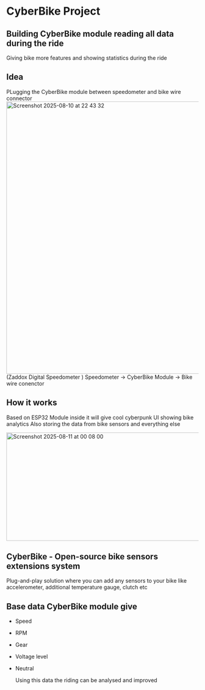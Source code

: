 # CyberBike Project
## Building CyberBike module reading all data during the ride
Giving bike more features and showing statistics during the ride

## Idea
PLugging the CyberBike module between speedometer and bike wire connector
<img width="1241" height="714" alt="Screenshot 2025-08-10 at 22 43 32" src="https://github.com/user-attachments/assets/8dbb5ea2-96ea-4ee6-a573-ba4819ab8538" />
(Zaddox Digital Speedometer )
Speedometer -> CyberBike Module -> Bike wire conenctor

## How it works 
Based on ESP32 Module inside it will give cool cyberpunk UI showing bike analytics
Also storing the data from bike sensors and everything else

<img width="526" height="284" alt="Screenshot 2025-08-11 at 00 08 00" src="https://github.com/user-attachments/assets/b0ac2f73-b995-42d7-baed-81ecdbac344d" />


## CyberBike - Open-source bike sensors extensions system
Plug-and-play solution where you can add any sensors to your bike like accelerometer, additional temperature gauge, clutch etc

## Base data CyberBike module give
- Speed
- RPM
- Gear
- Voltage level
- Neutral

  Using this data the riding can be analysed and improved
